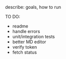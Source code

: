 describe: goals, how to run

TO DO:
- readme
- handle errors
- unit/integration tests
- better MD editor
- verify token
- fetch status